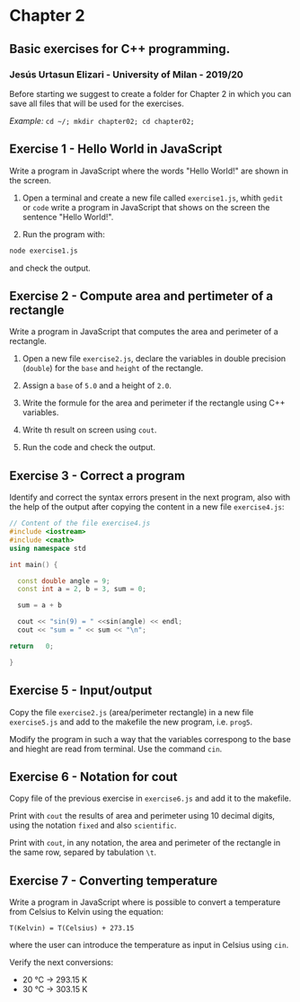 # Chapter 2

## Basic exercises for C++ programming.

### Jesús Urtasun Elizari - University of Milan - 2019/20

Before starting we suggest to create a folder for Chapter 2 in which you can save 
all files that will be used for the exercises.

*Example:* `cd ~/; mkdir chapter02; cd chapter02;`

## Exercise 1 - Hello World in JavaScript

Write a program in JavaScript where the words "Hello World!" are shown in the screen.

1. Open a terminal and create a new file called `exercise1.js`, whith `gedit` or `code`
write a program in JavaScript that shows on the screen the sentence "Hello World!".

2. Run the program with:
```bash
node exercise1.js
```
and check the output.

## Exercise 2 - Compute area and pertimeter of a rectangle

Write a program in JavaScript that computes the area and perimeter of a rectangle.

1. Open a new file `exercise2.js`, declare the variables in double precision (`double`) for the `base` and `height` of the rectangle.

2. Assign a `base` of `5.0` and a height of `2.0`.

3. Write the formule for the area and perimeter if the rectangle using C++ variables.

4. Write th result on screen using `cout`.

6. Run the code and check the output.

## Exercise 3 - Correct a program

Identify and correct the syntax errors  present in the next program,
also with the help of the output after copying
the content in a new file `exercise4.js`:

```c++
// Content of the file exercise4.js
#include <iostream>
#include <cmath>
using namespace std

int main() {

  const double angle = 9;
  const int a = 2, b = 3, sum = 0;  

  sum = a + b

  cout << "sin(9) = " <<sin(angle) << endl;
  cout << "sum = " << sum << "\n";

return   0;

}
```

## Exercise 5 - Input/output

Copy the file `exercise2.js` (area/perimeter rectangle) in a new file `exercise5.js` and add to the makefile the new program, i.e. `prog5`.

Modify the program in such a way that the variables correspong to the base and hieght are read from terminal. Use the command `cin`.

## Exercise 6 - Notation for cout

Copy file of the previous exercise in `exercise6.js` and add it to the makefile.

Print with `cout` the results of area and perimeter using 10 decimal digits, using the notation `fixed` and also `scientific`.

Print with `cout`, in any notation, the area and perimeter of the rectangle in the same row, separed by tabulation `\t`.

## Exercise 7 - Converting temperature

Write a program in JavaScript where is possible to convert a temperature from
Celsius to Kelvin using the equation:
```
T(Kelvin) = T(Celsius) + 273.15
```
where the user can introduce the temperature as input in Celsius using `cin`.

Verify the next conversions:
- 20 °C -> 293.15 K
- 30 °C -> 303.15 K

